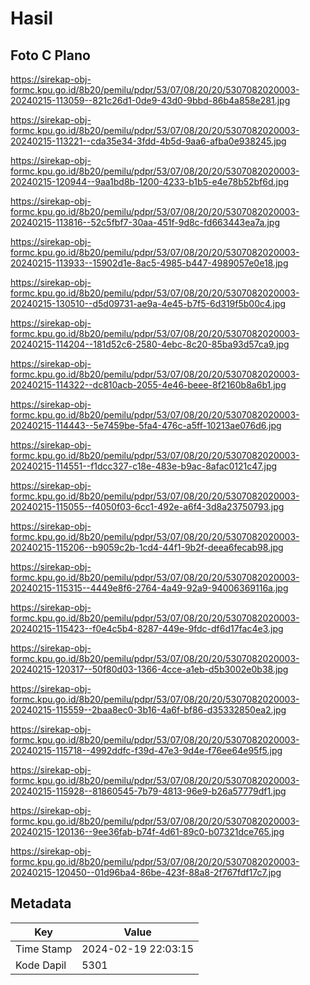 # Hasil

## Foto C Plano

https://sirekap-obj-formc.kpu.go.id/8b20/pemilu/pdpr/53/07/08/20/20/5307082020003-20240215-113059--821c26d1-0de9-43d0-9bbd-86b4a858e281.jpg

https://sirekap-obj-formc.kpu.go.id/8b20/pemilu/pdpr/53/07/08/20/20/5307082020003-20240215-113221--cda35e34-3fdd-4b5d-9aa6-afba0e938245.jpg

https://sirekap-obj-formc.kpu.go.id/8b20/pemilu/pdpr/53/07/08/20/20/5307082020003-20240215-120944--9aa1bd8b-1200-4233-b1b5-e4e78b52bf6d.jpg

https://sirekap-obj-formc.kpu.go.id/8b20/pemilu/pdpr/53/07/08/20/20/5307082020003-20240215-113816--52c5fbf7-30aa-451f-9d8c-fd663443ea7a.jpg

https://sirekap-obj-formc.kpu.go.id/8b20/pemilu/pdpr/53/07/08/20/20/5307082020003-20240215-113933--15902d1e-8ac5-4985-b447-4989057e0e18.jpg

https://sirekap-obj-formc.kpu.go.id/8b20/pemilu/pdpr/53/07/08/20/20/5307082020003-20240215-130510--d5d09731-ae9a-4e45-b7f5-6d319f5b00c4.jpg

https://sirekap-obj-formc.kpu.go.id/8b20/pemilu/pdpr/53/07/08/20/20/5307082020003-20240215-114204--181d52c6-2580-4ebc-8c20-85ba93d57ca9.jpg

https://sirekap-obj-formc.kpu.go.id/8b20/pemilu/pdpr/53/07/08/20/20/5307082020003-20240215-114322--dc810acb-2055-4e46-beee-8f2160b8a6b1.jpg

https://sirekap-obj-formc.kpu.go.id/8b20/pemilu/pdpr/53/07/08/20/20/5307082020003-20240215-114443--5e7459be-5fa4-476c-a5ff-10213ae076d6.jpg

https://sirekap-obj-formc.kpu.go.id/8b20/pemilu/pdpr/53/07/08/20/20/5307082020003-20240215-114551--f1dcc327-c18e-483e-b9ac-8afac0121c47.jpg

https://sirekap-obj-formc.kpu.go.id/8b20/pemilu/pdpr/53/07/08/20/20/5307082020003-20240215-115055--f4050f03-6cc1-492e-a6f4-3d8a23750793.jpg

https://sirekap-obj-formc.kpu.go.id/8b20/pemilu/pdpr/53/07/08/20/20/5307082020003-20240215-115206--b9059c2b-1cd4-44f1-9b2f-deea6fecab98.jpg

https://sirekap-obj-formc.kpu.go.id/8b20/pemilu/pdpr/53/07/08/20/20/5307082020003-20240215-115315--4449e8f6-2764-4a49-92a9-94006369116a.jpg

https://sirekap-obj-formc.kpu.go.id/8b20/pemilu/pdpr/53/07/08/20/20/5307082020003-20240215-115423--f0e4c5b4-8287-449e-9fdc-df6d17fac4e3.jpg

https://sirekap-obj-formc.kpu.go.id/8b20/pemilu/pdpr/53/07/08/20/20/5307082020003-20240215-120317--50f80d03-1366-4cce-a1eb-d5b3002e0b38.jpg

https://sirekap-obj-formc.kpu.go.id/8b20/pemilu/pdpr/53/07/08/20/20/5307082020003-20240215-115559--2baa8ec0-3b16-4a6f-bf86-d35332850ea2.jpg

https://sirekap-obj-formc.kpu.go.id/8b20/pemilu/pdpr/53/07/08/20/20/5307082020003-20240215-115718--4992ddfc-f39d-47e3-9d4e-f76ee64e95f5.jpg

https://sirekap-obj-formc.kpu.go.id/8b20/pemilu/pdpr/53/07/08/20/20/5307082020003-20240215-115928--81860545-7b79-4813-96e9-b26a57779df1.jpg

https://sirekap-obj-formc.kpu.go.id/8b20/pemilu/pdpr/53/07/08/20/20/5307082020003-20240215-120136--9ee36fab-b74f-4d61-89c0-b07321dce765.jpg

https://sirekap-obj-formc.kpu.go.id/8b20/pemilu/pdpr/53/07/08/20/20/5307082020003-20240215-120450--01d96ba4-86be-423f-88a8-2f767fdf17c7.jpg


## Metadata

| Key        | Value               |
| ---------- | ------------------- |
| Time Stamp | 2024-02-19 22:03:15 |
| Kode Dapil | 5301                |



